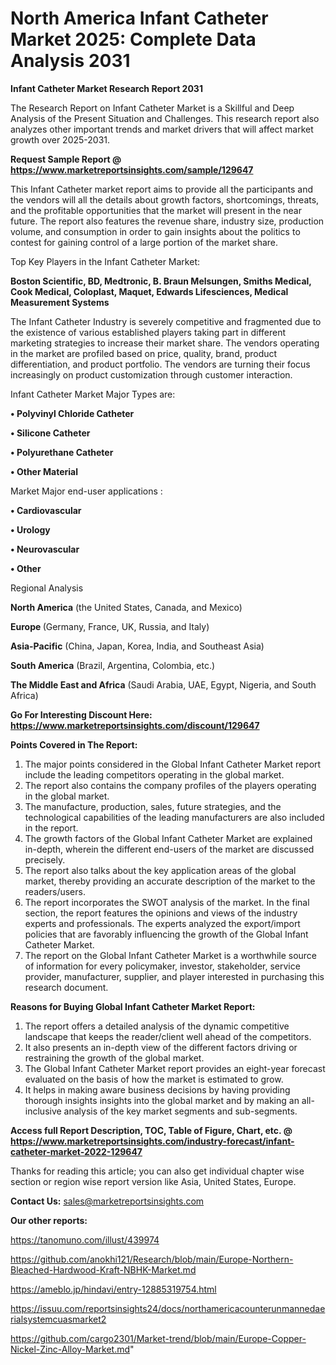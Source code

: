 # North America Infant Catheter Market 2025: Complete Data Analysis 2031

<strong>Infant Catheter Market Research Report 2031</strong>

The Research Report on Infant Catheter Market is a Skillful and Deep Analysis of the Present Situation and Challenges. This research report also analyzes other important trends and market drivers that will affect market growth over 2025-2031.

<strong>Request Sample Report @ <a href=https://www.marketreportsinsights.com/sample/129647>https://www.marketreportsinsights.com/sample/129647</a></strong>

This Infant Catheter market report aims to provide all the participants and the vendors will all the details about growth factors, shortcomings, threats, and the profitable opportunities that the market will present in the near future. The report also features the revenue share, industry size, production volume, and consumption in order to gain insights about the politics to contest for gaining control of a large portion of the market share.

Top Key Players in the Infant Catheter Market:

<strong>Boston Scientific, BD, Medtronic, B. Braun Melsungen, Smiths Medical, Cook Medical, Coloplast, Maquet, Edwards Lifesciences, Medical Measurement Systems</strong>

The Infant Catheter Industry is severely competitive and fragmented due to the existence of various established players taking part in different marketing strategies to increase their market share. The vendors operating in the market are profiled based on price, quality, brand, product differentiation, and product portfolio. The vendors are turning their focus increasingly on product customization through customer interaction.

Infant Catheter Market Major Types are:

<strong>• Polyvinyl Chloride Catheter

• Silicone Catheter

• Polyurethane Catheter

• Other Material</strong>

Market Major end-user applications :

<strong>• Cardiovascular

• Urology

• Neurovascular

• Other</strong>

Regional Analysis

</u><strong><b>North America</b></strong> (the United States, Canada, and Mexico)

<strong><b>Europe </b></strong>(Germany, France, UK, Russia, and Italy)

<strong><b>Asia-Pacific</b></strong> (China, Japan, Korea, India, and Southeast Asia)

<strong><b>South America</b></strong> (Brazil, Argentina, Colombia, etc.)

<strong><b>The Middle East and Africa</b></strong> (Saudi Arabia, UAE, Egypt, Nigeria, and South Africa)

<strong>Go For Interesting Discount Here: <a href=https://www.marketreportsinsights.com/discount/129647>https://www.marketreportsinsights.com/discount/129647</a></strong>

<strong>Points Covered in The Report:</strong>
<ol>
  <li>The major points considered in the Global Infant Catheter Market report include the leading competitors operating in the global market.</li>
  <li>The report also contains the company profiles of the players operating in the global market.</li>
  <li>The manufacture, production, sales, future strategies, and the technological capabilities of the leading manufacturers are also included in the report.</li>
  <li>The growth factors of the Global Infant Catheter Market are explained in-depth, wherein the different end-users of the market are discussed precisely.</li>
  <li>The report also talks about the key application areas of the global market, thereby providing an accurate description of the market to the readers/users.</li>
  <li>The report incorporates the SWOT analysis of the market. In the final section, the report features the opinions and views of the industry experts and professionals. The experts analyzed the export/import policies that are favorably influencing the growth of the Global Infant Catheter Market.</li>
  <li>The report on the Global Infant Catheter Market is a worthwhile source of information for every policymaker, investor, stakeholder, service provider, manufacturer, supplier, and player interested in purchasing this research document.</li>
</ol>
<strong>Reasons for Buying Global Infant Catheter Market Report:</strong>

<ol>
  <li>The report offers a detailed analysis of the dynamic competitive landscape that keeps the reader/client well ahead of the competitors.</li>
  <li>It also presents an in-depth view of the different factors driving or restraining the growth of the global market.</li>
  <li>The Global Infant Catheter Market report provides an eight-year forecast evaluated on the basis of how the market is estimated to grow.</li>
  <li>It helps in making aware business decisions by having providing thorough insights insights into the global market and by making an all-inclusive analysis of the key market segments and sub-segments.</li>
</ol>
<strong>Access full Report Description, TOC, Table of Figure, Chart, etc. @ <a href=https://www.marketreportsinsights.com/industry-forecast/infant-catheter-market-2022-129647>https://www.marketreportsinsights.com/industry-forecast/infant-catheter-market-2022-129647</a></strong>


Thanks for reading this article; you can also get individual chapter wise section or region wise report version like Asia, United States, Europe.

<strong>Contact Us:</strong>
sales@marketreportsinsights.com

<strong>Our other reports:</strong>

<a href=https://tanomuno.com/illust/439974>https://tanomuno.com/illust/439974</a>

<a href=https://github.com/anokhi121/Research/blob/main/Europe-Northern-Bleached-Hardwood-Kraft-NBHK-Market.md>https://github.com/anokhi121/Research/blob/main/Europe-Northern-Bleached-Hardwood-Kraft-NBHK-Market.md</a>

<a href=https://ameblo.jp/hindavi/entry-12885319754.html>https://ameblo.jp/hindavi/entry-12885319754.html</a>

<a href=https://issuu.com/reportsinsights24/docs/northamericacounterunmannedaerialsystemcuasmarket2>https://issuu.com/reportsinsights24/docs/northamericacounterunmannedaerialsystemcuasmarket2</a>

<a href=https://github.com/cargo2301/Market-trend/blob/main/Europe-Copper-Nickel-Zinc-Alloy-Market.md>https://github.com/cargo2301/Market-trend/blob/main/Europe-Copper-Nickel-Zinc-Alloy-Market.md</a>"
